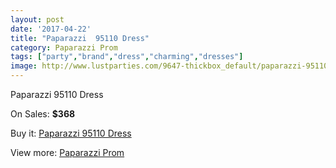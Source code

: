 ```yaml
---
layout: post
date: '2017-04-22'
title: "Paparazzi  95110 Dress"
category: Paparazzi Prom
tags: ["party","brand","dress","charming","dresses"]
image: http://www.lustparties.com/9647-thickbox_default/paparazzi-95110-dress.jpg
---
```

Paparazzi  95110 Dress

On Sales: **$368**
<a href="https://www.lustparties.com/en/paparazzi-prom/3344-paparazzi-95110-dress.html"><amp-img layout="responsive" width="600" height="600" src="//www.lustparties.com/9647-thickbox_default/paparazzi-95110-dress.jpg" alt="Paparazzi  95110 Dress 0" /></a>
<a href="https://www.lustparties.com/en/paparazzi-prom/3344-paparazzi-95110-dress.html"><amp-img layout="responsive" width="600" height="600" src="//www.lustparties.com/9649-thickbox_default/paparazzi-95110-dress.jpg" alt="Paparazzi  95110 Dress 1" /></a>
<a href="https://www.lustparties.com/en/paparazzi-prom/3344-paparazzi-95110-dress.html"><amp-img layout="responsive" width="600" height="600" src="//www.lustparties.com/9648-thickbox_default/paparazzi-95110-dress.jpg" alt="Paparazzi  95110 Dress 2" /></a>

Buy it: [Paparazzi  95110 Dress](https://www.lustparties.com/en/paparazzi-prom/3344-paparazzi-95110-dress.html "Paparazzi  95110 Dress")

View more: [Paparazzi Prom](https://www.lustparties.com/en/10-paparazzi-prom "Paparazzi Prom")